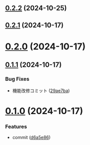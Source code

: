 ## [0.2.2](https://github.com/sahksas/auto-release-trial/compare/v0.2.1...v0.2.2) (2024-10-25)

## [0.2.1](https://github.com/sahksas/auto-release-trial/compare/v0.2.0...v0.2.1) (2024-10-17)

# [0.2.0](https://github.com/sahksas/auto-release-trial/compare/v0.1.1...v0.2.0) (2024-10-17)

## [0.1.1](https://github.com/sahksas/auto-release-trial/compare/v0.1.0...v0.1.1) (2024-10-17)


### Bug Fixes

* 機能改修コミット ([29ae7ba](https://github.com/sahksas/auto-release-trial/commit/29ae7ba503be2e4392864636517d3a852d751429))

# [0.1.0](https://github.com/sahksas/auto-release-trial/compare/v0.0.1...v0.1.0) (2024-10-17)


### Features

* commit ([d6a5e86](https://github.com/sahksas/auto-release-trial/commit/d6a5e86a074d00124ea640cb3260d05cf956c811))
